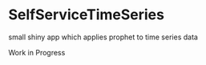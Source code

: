 # SelfServiceTimeSeries
small shiny app which applies prophet to time series data

Work in Progress
